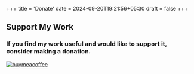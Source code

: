 +++
title = 'Donate'
date = 2024-09-20T19:21:56+05:30
draft = false
+++
## Support My Work

### If you find my work useful and would like to support it, consider making a donation.

[![buymeacoffee](/images/bmc-button.svg)](https://www.buymeacoffee.com/raihan1999v)

<!---

### You can also subscribe to my YouTube channel where I post videos on Linux, Android and other Linux stuff.

[![subscribe on youtube](/images/youtube-button.svg)](https://www.youtube.com/@fogyverse-y3t)

-->
